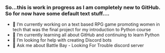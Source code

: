 ### So...this is work in progress as I am completely new to GitHub.   So for now have some default text stuff....


- 🔭 I’m currently working on a text based RPG game promoting women in tech that was the final project for my introduction to Python course
- 🌱 I’m currently learning all about GitHub and continuing to learn Python
- 🤔 I’m looking for help with creating Discord bots
- 💬 Ask me about Battle Bay - Looking For Trouble discord server 


